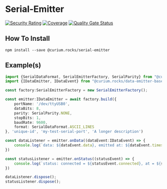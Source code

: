 # Serial-Emitter
[![Security Rating](https://sonarcloud.io/api/project_badges/measure?project=curium-rocks_serial-emitter&metric=security_rating)](https://sonarcloud.io/dashboard?id=curium-rocks_serial-emitter) [![Coverage](https://sonarcloud.io/api/project_badges/measure?project=curium-rocks_serial-emitter&metric=coverage)](https://sonarcloud.io/dashboard?id=curium-rocks_serial-emitter) [![Quality Gate Status](https://sonarcloud.io/api/project_badges/measure?project=curium-rocks_serial-emitter&metric=alert_status)](https://sonarcloud.io/dashboard?id=curium-rocks_serial-emitter)

## How To Install
`npm install --save @curium.rocks/serial-emitter`
## Example(s)

```typescript
import {SerialDataFormat, SerialEmitterFactory, SerialParity} from "@curium.rocks/serial-emitter";
import {IDataEmitter, IDataEvent} from "@curium.rocks/data-emitter-base";

const factory:SerialEmitterFactory = new SerialEmitterFactory();

const emitter:IDataEmitter = await factory.build({
    portName: '/dev/ttyUSB0',
    dataBits: 8,
    parity: SerialParity.NONE,
    stopBits: 1,
    baudRate: 9600,
    format: SerialDataFormat.ASCII_LINES
}, 'unique-id', 'my-test-serial-port', 'A longer description')

const dataListener = emitter.onData((dataEvent:IDataEvent) => {
    console.log(`data: ${dataEvent.data}, emitted at: ${dataEvent.timestamp}, from: ${dataEvent.emitter.name}`)
})

const statusListener = emitter.onStatus((statusEvent) => {
    console.log(`status: connected = ${statusEvent.connected}, at = ${statusEvent.timestamp}, BIT = ${statusEvent.bit}`);
})

dataListener.dispose();
statusListener.dispose();
```

